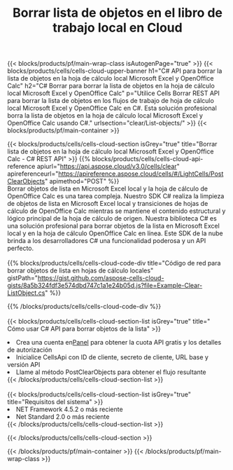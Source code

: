 ﻿---
title:  Borrar lista de objetos en el libro de trabajo local en Cloud
description: API y SDK en la nube para borrar objetos de lista en Microsoft Excel y OpenOffice Calc. Borre la lista de objetos en hojas de cálculo locales por la nube Cells API. SDK admite tipos de lenguajes de desarrollo. Incluyen Android, C#, Go, Java, NodeJS, Perl, PHP, Python, Ruby y Swift.
url: /es/net/clear/list-objects/
---
{{< blocks/products/pf/main-wrap-class isAutogenPage="true" >}}
{{< blocks/products/cells/cells-cloud-upper-banner h1="C# API para borrar la lista de objetos en la hoja de cálculo local Microsoft Excel y OpenOffice Calc" h2="C# Borrar para borrar la lista de objetos en la hoja de cálculo local Microsoft Excel y OpenOffice Calc" p="Utilice Cells Borrar REST API para borrar la lista de objetos en los flujos de trabajo de hoja de cálculo local Microsoft Excel y OpenOffice Calc en C#. Esta solución profesional borra la lista de objetos en la hoja de cálculo local Microsoft Excel y OpenOffice Calc usando C#." urlsection="clear/List-objects/" >}}
{{< blocks/products/pf/main-container >}}

{{< blocks/products/cells/cells-cloud-section isGrey="true" title="Borrar lista de objetos en la hoja de cálculo local Microsoft Excel y OpenOffice Calc - C# REST API" >}}
{{% blocks/products/cells/cells-cloud-api-reference apiurl="https://api.aspose.cloud/v3.0/cells/clear" apireferenceurl="https://apireference.aspose.cloud/cells/#/LightCells/PostClearObjects" apimethod="POST" %}}
<br/>
Borrar objetos de lista en Microsoft Excel local y la hoja de cálculo de OpenOffice Calc es una tarea compleja. Nuestro SDK C# realiza la limpieza de objetos de lista en Microsoft Excel local y transiciones de hojas de cálculo de OpenOffice Calc mientras se mantiene el contenido estructural y lógico principal de la hoja de cálculo de origen. Nuestra biblioteca C# es una solución profesional para borrar objetos de la lista en Microsoft Excel local y en la hoja de cálculo OpenOffice Calc en línea. Este SDK de la nube brinda a los desarrolladores C# una funcionalidad poderosa y un API perfecto.
<br/>
<br/>
{{% blocks/products/cells/cells-cloud-code-div title="Código de red para borrar objetos de lista en hojas de cálculo locales" gistPath="https://gist.github.com/aspose-cells-cloud-gists/8a5b324fdf3e574dbd747c1a1e24b05d.js?file=Example-Clear-ListObject.cs" %}}
  
{{% /blocks/products/cells/cells-cloud-code-div %}}
<br/>
<br/>
{{< blocks/products/cells/cells-cloud-section-list isGrey="true" title=" Cómo usar C# API para borrar objetos de la lista" >}}
<li> Crea una cuenta en<a href="https://dashboard.aspose.cloud/">Panel</a> para obtener la cuota API gratis y los detalles de autorización</li>
<li>Inicialice CellsApi con ID de cliente, secreto de cliente, URL base y versión API</li>
<li>Llame al método PostClearObjects para obtener el flujo resultante</li>
{{< /blocks/products/cells/cells-cloud-section-list >}}
<br/>
<br/>
{{< blocks/products/cells/cells-cloud-section-list isGrey="true" title="Requisitos del sistema" >}}
<li>NET Framework 4.5.2 o más reciente</li>
<li>Net Standard 2.0 o más reciente</li>
{{< /blocks/products/cells/cells-cloud-section-list >}}

{{< /blocks/products/cells/cells-cloud-section >}}

{{< /blocks/products/pf/main-container >}}
{{< /blocks/products/pf/main-wrap-class >}}
